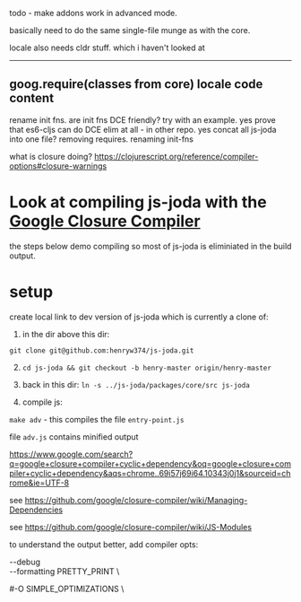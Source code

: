 todo - make addons work in advanced mode. 

basically need to do the same single-file munge as with the core.

locale also needs cldr stuff. which i haven't looked at

---------- 
 goog.require(classes from core)
 locale code content
------------


rename init fns. are init fns DCE friendly? try with an example. yes
prove that es6-cljs can do DCE elim at all - in other repo. yes
concat all js-joda into one file? removing requires. renaming init-fns

what is closure doing?
https://clojurescript.org/reference/compiler-options#closure-warnings


# Look at compiling js-joda with the [Google Closure Compiler](https://developers.google.com/closure/compiler/)

the steps below demo compiling so most of js-joda is eliminiated in the build output.

# setup 

create local link to dev version of js-joda which is currently a clone of:

1. in the dir above this dir:

`git clone git@github.com:henryw374/js-joda.git`

2. `cd js-joda && git checkout -b henry-master origin/henry-master` 

3. back in this dir: `ln -s ../js-joda/packages/core/src js-joda`

4. compile js:

`make adv` - this compiles the file `entry-point.js`

file `adv.js` contains minified output

https://www.google.com/search?q=google+closure+compiler+cyclic+dependency&oq=google+closure+compiler+cyclic+dependency&aqs=chrome..69i57j69i64.10343j0j1&sourceid=chrome&ie=UTF-8

 
 
 see https://github.com/google/closure-compiler/wiki/Managing-Dependencies
 
 see https://github.com/google/closure-compiler/wiki/JS-Modules
 
 to understand the output better, add compiler opts:
 
 --debug \
--formatting PRETTY_PRINT \

#-O SIMPLE_OPTIMIZATIONS \
 	  


 


